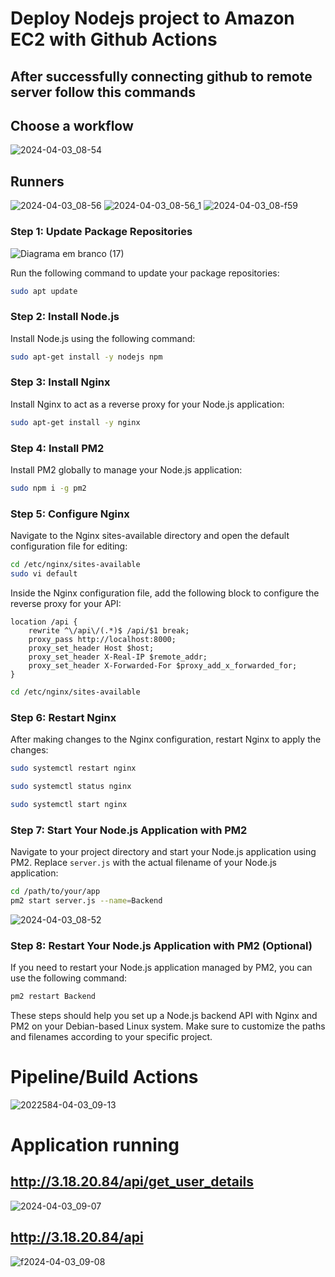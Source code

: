 # Deploy Nodejs project to Amazon EC2 with Github Actions

## After successfully connecting github to remote server follow this commands


## Choose a workflow
![2024-04-03_08-54](https://github.com/fch-bsp/aws-nodejs-deploy/assets/102867453/c9594f06-215e-4506-8254-4eefe6eb877f)

## Runners

![2024-04-03_08-56](https://github.com/fch-bsp/aws-nodejs-deploy/assets/102867453/f19b743c-c2eb-457f-8c05-0d06bd62d133)
![2024-04-03_08-56_1](https://github.com/fch-bsp/aws-nodejs-deploy/assets/102867453/b54d7eb0-5afe-40f8-90d0-f87a7f73a9a3)
![2024-04-03_08-f59](https://github.com/fch-bsp/aws-nodejs-deploy/assets/102867453/2e6cea0b-cf90-4605-9263-b845a2a145d6)

### Step 1: Update Package Repositories

![Diagrama em branco (17)](https://github.com/fch-bsp/aws-nodejs-deploy/assets/102867453/71123d2b-63c3-426b-bbf2-48adb77d75d0)



Run the following command to update your package repositories:

```bash
sudo apt update
```

### Step 2: Install Node.js

Install Node.js using the following command:

```bash
sudo apt-get install -y nodejs npm
```

### Step 3: Install Nginx

Install Nginx to act as a reverse proxy for your Node.js application:

```bash
sudo apt-get install -y nginx
```

### Step 4: Install PM2

Install PM2 globally to manage your Node.js application:

```bash
sudo npm i -g pm2
```


### Step 5: Configure Nginx

Navigate to the Nginx sites-available directory and open the default configuration file for editing:

```bash
cd /etc/nginx/sites-available
sudo vi default
```

Inside the Nginx configuration file, add the following block to configure the reverse proxy for your API:

```nginx
location /api {
    rewrite ^\/api\/(.*)$ /api/$1 break;
    proxy_pass http://localhost:8000;
    proxy_set_header Host $host;
    proxy_set_header X-Real-IP $remote_addr;
    proxy_set_header X-Forwarded-For $proxy_add_x_forwarded_for;
}
```
```bash
cd /etc/nginx/sites-available

```
### Step 6: Restart Nginx

After making changes to the Nginx configuration, restart Nginx to apply the changes:

```bash
sudo systemctl restart nginx
```
```bash
sudo systemctl status nginx
```
```bash
sudo systemctl start nginx
```

### Step 7: Start Your Node.js Application with PM2

Navigate to your project directory and start your Node.js application using PM2. Replace `server.js` with the actual filename of your Node.js application:

```bash
cd /path/to/your/app
pm2 start server.js --name=Backend
```
![2024-04-03_08-52](https://github.com/fch-bsp/aws-nodejs-deploy/assets/102867453/2c48d3af-7eaf-444d-9916-89253b763f0f)


### Step 8: Restart Your Node.js Application with PM2 (Optional)

If you need to restart your Node.js application managed by PM2, you can use the following command:

```bash
pm2 restart Backend
```

These steps should help you set up a Node.js backend API with Nginx and PM2 on your Debian-based Linux system. Make sure to customize the paths and filenames according to your specific project.

# Pipeline/Build Actions
![2022584-04-03_09-13](https://github.com/fch-bsp/aws-nodejs-deploy/assets/102867453/7eb3765c-a9db-4ba1-a6f4-f097b8125474)


# Application running

## http://3.18.20.84/api/get_user_details
![2024-04-03_09-07](https://github.com/fch-bsp/aws-nodejs-deploy/assets/102867453/e35fc0e1-5fc2-4bd3-b20e-635e4945fd3e)

## http://3.18.20.84/api
![f2024-04-03_09-08](https://github.com/fch-bsp/aws-nodejs-deploy/assets/102867453/cc181a75-dd01-4639-b85c-8e8030be792d)

